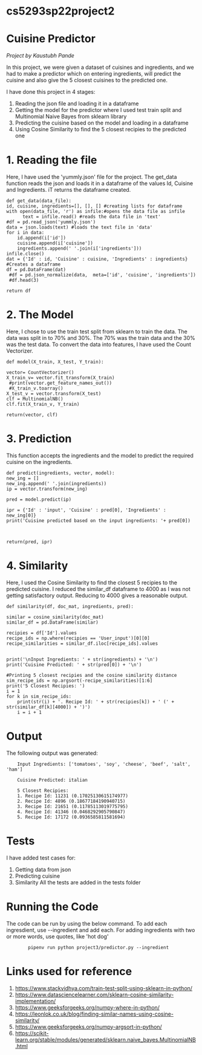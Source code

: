 # cs5293sp22project2
# Cuisine Predictor
*Project by Kaustubh Pande*

In this project, we were given a dataset of cuisines and ingredients, and we had to make a predictor which on entering ingredients, will predict the cuisine and also give the 5 closest cuisines to the predicted one. 

I have done this project in 4 stages:
1. Reading the json file and loading it in a dataframe
2. Getting the model for the predictor where I used test train split and Multinomial Naive Bayes from sklearn library
3. Predicting the cuisine based on the model and loading in a dataframe
4. Using Cosine Similarity to find the 5 closest recipies to the predicted one

# 1. Reading the file
Here, I have used the 'yummly.json' file for the project. The get_data function reads the json and loads it in a dataframe of the values Id, Cuisine and Ingredients. iT returns the dataframe created.

    def get_data(data_file):
    id, cuisine, ingredients=[], [], [] #creating lists for dataframe
    with open(data_file, 'r') as infile:#opens the data file as infile
          text = infile.read() #reads the data file in 'text'
    #df = pd.read_json('yummly.json')
    data = json.loads(text) #loads the text file in 'data'
    for i in data:
        id.append(i['id'])
        cuisine.append(i['cuisine'])
        ingredients.append(' '.join(i['ingredients']))
    infile.close()
    dat = {'Id' : id, 'Cuisine' : cuisine, 'Ingredients' : ingredients} #Creates a dataframe 
    df = pd.DataFrame(dat)
     #df = pd.json_normalize(data,  meta=['id', 'cuisine', 'ingredients'])
     #df.head(3)

    return df
    
# 2. The Model
Here, I chose to use the train test split from sklearn to train the data. The data was split in to 70% and 30%. The 70% was the train data and the 30% was the test data. To convert the data into features, I have used the Count Vectorizer.

    def model(X_train, X_test, Y_train):
  
    vector= CountVectorizer()
    X_train_v= vector.fit_transform(X_train)
     #print(vector.get_feature_names_out())
     #X_train_v.toarray()
    X_test_v = vector.transform(X_test)
    clf = MultinomialNB()
    clf.fit(X_train_v, Y_train)
    
    return(vector, clf)
    
# 3. Prediction
This function accepts the ingredients and the model to predict the required cuisine on the ingredients.

    def predict(ingredients, vector, model):
    new_ing = []
    new_ing.append(' '.join(ingredients))
    ip = vector.transform(new_ing)
    
    pred = model.predict(ip)
    
    ipr = {'Id' : 'input', 'Cuisine' : pred[0], 'Ingredients' : new_ing[0]}
    print('Cuisine predicted based on the input ingredients: '+ pred[0])
    

    
    return(pred, ipr)
    
# 4. Similarity
Here, I used the Cosine Similarity to find the closest 5 recipies to the predicted cuisine. I reduced the similar_df dataframe to 4000 as I was not getting satisfactory output. Reducing to 4000 gives a reasonable output.

    def similarity(df, doc_mat, ingredients, pred):

    similar = cosine_similarity(doc_mat)
    similar_df = pd.DataFrame(similar)
    
    recipies = df['Id'].values
    recipe_ids = np.where(recipies == 'User_input')[0][0]
    recipe_similarities = similar_df.iloc[recipe_ids].values
    

    print('\nInput Ingredients: ' + str(ingredients) + '\n')
    print('Cuisine Predicted: ' + str(pred[0]) + '\n')

    #Printing 5 closest recipies and the cosine similarity distance
    sim_recipe_ids = np.argsort(-recipe_similarities)[1:6]
    print('5 Closest Recipies: ')
    i = 1
    for k in sim_recipe_ids:
        print(str(i) + '. Recipe Id: ' + str(recipies[k]) + ' (' + str(similar_df[k][4000]) + ')')
        i = i + 1
        
 # Output 
 The following output was generated:
      
        Input Ingredients: ['tomatoes', 'soy', 'cheese', 'beef', 'salt', 'ham']

        Cuisine Predicted: italian

        5 Closest Recipies: 
        1. Recipe Id: 11231 (0.17025130615174977)
        2. Recipe Id: 4896 (0.18677184190940715)
        3. Recipe Id: 21651 (0.11785113019775795)
        4. Recipe Id: 41346 (0.0468292905790847)
        5. Recipe Id: 17172 (0.0936585811581694)

# Tests
I have added test cases for:
1. Getting data from json
2. Predicting cuisine
3. Similarity
All the tests are added in the tests folder

# Running the Code
The code can be run by using the below command. To add each ingresdient, use --ingredient and add each. For adding ingredients with two or more words, use quotes, like 'hot dog'

            pipenv run python project3/predictor.py --ingredient  
       
 # Links used for reference
 1. https://www.stackvidhya.com/train-test-split-using-sklearn-in-python/
 2. https://www.datasciencelearner.com/sklearn-cosine-similarity-implementation/
 3. https://www.geeksforgeeks.org/numpy-where-in-python/
 4. https://leonlok.co.uk/blog/finding-similar-names-using-cosine-similarity/
 5. https://www.geeksforgeeks.org/numpy-argsort-in-python/
 6. https://scikit-learn.org/stable/modules/generated/sklearn.naive_bayes.MultinomialNB.html

